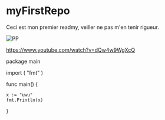 # myFirstRepo

Ceci est mon premier readmy, veiller ne pas m'en tenir rigueur.

![PP](https://user-images.githubusercontent.com/93199510/188627902-3c4263af-fa14-44a2-a337-a29638b6cd14.png)

https://www.youtube.com/watch?v=dQw4w9WgXcQ



package main

import (
	"fmt"
)

func main() {

	x := "uwu"
	fmt.Println(x)
}



